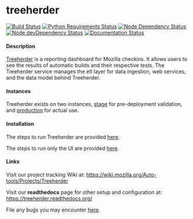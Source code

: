 treeherder
==================
[![Build Status](https://travis-ci.org/mozilla/treeherder.png?branch=master)](https://travis-ci.org/mozilla/treeherder)
[![Python Requirements Status](https://requires.io/github/mozilla/treeherder/requirements.svg?branch=master)](https://requires.io/github/mozilla/treeherder/requirements/?branch=master)
[![Node Dependency Status](https://david-dm.org/mozilla/treeherder.svg)](https://david-dm.org/mozilla/treeherder)
[![Node devDependency Status](https://david-dm.org/mozilla/treeherder/dev-status.svg)](https://david-dm.org/mozilla/treeherder#info=devDependencies)
[![Documentation Status](https://readthedocs.org/projects/treeherder/badge/?version=latest)](https://readthedocs.org/projects/treeherder/?badge=latest)


#### Description
[Treeherder](https://treeherder.mozilla.org) is a reporting dashboard for Mozilla checkins. It allows users to see the results of automatic builds and their respective tests. The Treeherder service manages the etl layer for data ingestion, web services, and the data model behind Treeherder.


#### Instances
Treeherder exists on two instances, [stage](https://treeherder.allizom.org) for pre-deployment validation, and [production](https://treeherder.mozilla.org) for actual use.


#### Installation
The steps to run Treeherder are provided [here](https://treeherder.readthedocs.org/installation.html).

The steps to run only the UI are provided [here](https://treeherder.readthedocs.org/ui/installation.html).


#### Links

Visit our project tracking Wiki at:
https://wiki.mozilla.org/Auto-tools/Projects/Treeherder

Visit our **readthedocs** page for other setup and configuration at:
https://treeherder.readthedocs.org/

File any bugs you may encounter [here](https://bugzilla.mozilla.org/enter_bug.cgi?product=Tree+Management&component=Treeherder).
